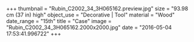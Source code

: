 +++
thumbnail = "Rubin_C2002_34_3H065162.preview.jpg"
size = "93.98 cm (37 in) high"
object_use = "Decorative | Tool"
material = "Wood"
date_range = "15th"
title = "Case"
image = "Rubin_C2002_34_3H065162.2000x2000.jpg"
date = "2016-05-04 17:53:41.996722"
+++
